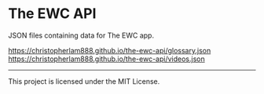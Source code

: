 # The EWC API

JSON files containing data for The EWC app.

https://christopherlam888.github.io/the-ewc-api/glossary.json
https://christopherlam888.github.io/the-ewc-api/videos.json

***

This project is licensed under the MIT License.
